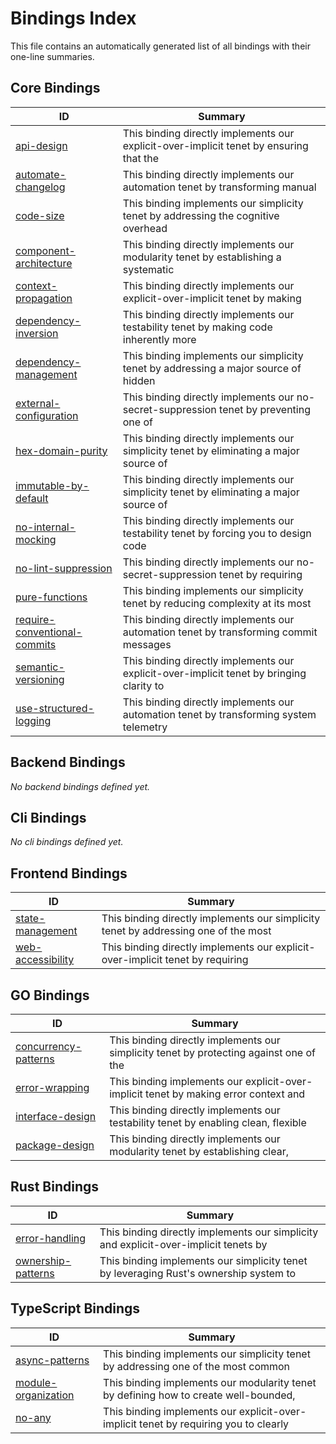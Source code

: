 # Bindings Index

This file contains an automatically generated list of all bindings with their one-line summaries.

## Core Bindings

| ID | Summary |
|---|---|
| [api-design](./core/api-design.md) | This binding directly implements our explicit-over-implicit tenet by ensuring that the |
| [automate-changelog](./core/automate-changelog.md) | This binding directly implements our automation tenet by transforming manual |
| [code-size](./core/code-size.md) | This binding implements our simplicity tenet by addressing the cognitive overhead |
| [component-architecture](./core/component-architecture.md) | This binding directly implements our modularity tenet by establishing a systematic |
| [context-propagation](./core/context-propagation.md) | This binding directly implements our explicit-over-implicit tenet by making |
| [dependency-inversion](./core/dependency-inversion.md) | This binding directly implements our testability tenet by making code inherently more |
| [dependency-management](./core/dependency-management.md) | This binding implements our simplicity tenet by addressing a major source of hidden |
| [external-configuration](./core/external-configuration.md) | This binding directly implements our no-secret-suppression tenet by preventing one of |
| [hex-domain-purity](./core/hex-domain-purity.md) | This binding directly implements our simplicity tenet by eliminating a major source of |
| [immutable-by-default](./core/immutable-by-default.md) | This binding directly implements our simplicity tenet by eliminating a major source of |
| [no-internal-mocking](./core/no-internal-mocking.md) | This binding directly implements our testability tenet by forcing you to design code |
| [no-lint-suppression](./core/no-lint-suppression.md) | This binding directly implements our no-secret-suppression tenet by requiring |
| [pure-functions](./core/pure-functions.md) | This binding implements our simplicity tenet by reducing complexity at its most |
| [require-conventional-commits](./core/require-conventional-commits.md) | This binding directly implements our automation tenet by transforming commit messages |
| [semantic-versioning](./core/semantic-versioning.md) | This binding directly implements our explicit-over-implicit tenet by bringing clarity to |
| [use-structured-logging](./core/use-structured-logging.md) | This binding directly implements our automation tenet by transforming system telemetry |

## Backend Bindings

_No backend bindings defined yet._

## Cli Bindings

_No cli bindings defined yet._

## Frontend Bindings

| ID | Summary |
|---|---|
| [state-management](./categories/frontend/state-management.md) | This binding directly implements our simplicity tenet by addressing one of the most |
| [web-accessibility](./categories/frontend/web-accessibility.md) | This binding directly implements our explicit-over-implicit tenet by requiring |

## GO Bindings

| ID | Summary |
|---|---|
| [concurrency-patterns](./categories/go/concurrency-patterns.md) | This binding directly implements our simplicity tenet by protecting against one of the |
| [error-wrapping](./categories/go/error-wrapping.md) | This binding implements our explicit-over-implicit tenet by making error context and |
| [interface-design](./categories/go/interface-design.md) | This binding directly implements our testability tenet by enabling clean, flexible |
| [package-design](./categories/go/package-design.md) | This binding directly implements our modularity tenet by establishing clear, |

## Rust Bindings

| ID | Summary |
|---|---|
| [error-handling](./categories/rust/error-handling.md) | This binding directly implements our simplicity and explicit-over-implicit tenets by |
| [ownership-patterns](./categories/rust/ownership-patterns.md) | This binding implements our simplicity tenet by leveraging Rust's ownership system to |

## TypeScript Bindings

| ID | Summary |
|---|---|
| [async-patterns](./categories/typescript/async-patterns.md) | This binding implements our simplicity tenet by addressing one of the most common |
| [module-organization](./categories/typescript/module-organization.md) | This binding implements our modularity tenet by defining how to create well-bounded, |
| [no-any](./categories/typescript/no-any.md) | This binding implements our explicit-over-implicit tenet by requiring you to clearly |
